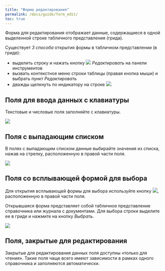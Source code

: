 ```yaml
---
title: "Форма редактирования"
permalink: /docs/guide/form_edit/
toc: true
---
```


Форма для редактирования отображает данные, содержащиеся в одной выделенной строке табличного представления (грида).

Существует *3 способа* открытия формы в табличном представлении (в гриде):
-   выделить строку и нажать кнопку ![](../../images/redikt.png) *Редактировать* на панели инструментов
-   вызвать контекстное меню строки таблицы (правая кнопка мыши) и выбрать пункт *Редактировать*
-   дважды щелкнуть по индикатору на строке ![](../../images/grid_tools/rowindicator.png).

## Поля для ввода данных с клавиатуры

Текстовые и числовые поля заполняйте с клавиатуры.

![](../../images/redikt1.png)

## Поля с выпадающим списком

В полях с выпадающим списком данные выбирайте значения из списка, нажав на стрелку, расположенную в правой части поля.

![](../../images/redikt2.png)

## Поля со всплывающей формой для выбора

Для открытия всплывающей формы для выбора используйте кнопку ![](../../images/redikt3.png), расположенную в правой части поля.

Открывшаяся форма представляет собой табличное представление справочника или журнала с документами.
Для выбора строки выделите ее в гриде и нажмите на кнопку *Выбрать*.

![](../../images/redikt4.png)

## Поля, закрытые для редактирования

Закрытые для редактирования данных поля доступны «только для чтения».
Такие поля чаще всего имеют зависимости в рамках одного справочника и заполняются автоматически.
